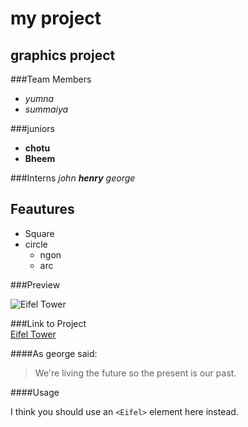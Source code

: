  
# my project 
## graphics project


###Team Members
* *yumna*
* _summaiya_

###juniors
* **chotu**
* __Bheem__

###Interns
_john **henry** george_


## Feautures
* Square
* circle
  * ngon
  * arc


###Preview
 
![Eifel Tower ](http://www.history.com/images/media/video/history_deconstructed_eiffel_tower_sf_1184442/History_Deconstructed_Eiffel_Tower_SF_still_624x352.jpg) 

###Link to Project  
[Eifel Tower](https://www.google.com.pk/webhp?hl=en)

####As george said:

> We're living the future so
> the present is our past.
  
####Usage
  
I think you should use an
`<Eifel>` element here instead.



